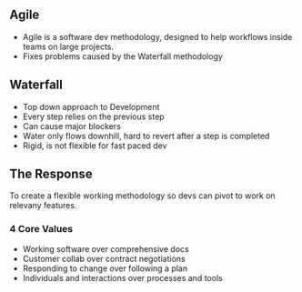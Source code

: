 <h2><strong>Agile</strong></h2>
<ul>
    <li>Agile is a software dev methodology, designed to help workflows inside teams on large projects.</li>
    <li>Fixes problems caused by the Waterfall methodology</li>
</ul>

<h2><strong>Waterfall</strong></h2>
<ul>
    <li>Top down approach to Development</li>
    <li>Every step relies on the previous step</li>
    <li>Can cause major blockers</li>
    <li>Water only flows downhill, hard to revert after a step is completed</li>
    <li>Rigid, is not flexible for fast paced dev</li>
</ul>

<h2><strong>The Response</strong></h2>


To create a flexible working methodology so devs can pivot to work on relevany features.
<h3><strong>4 Core Values</strong></h3>
<ul>
    <li>Working software over comprehensive docs</li>
    <li>Customer collab over contract negotiations</li>
    <li>Responding to change over following a plan</li>
    <li>Individuals and interactions over processes and tools</li>
</ul>